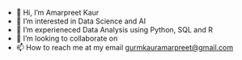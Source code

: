 - 👋 Hi, I’m Amarpreet Kaur
- 👀 I’m interested in Data Science and AI
- 🌱 I’m experieneced Data Analysis using Python, SQL and R
- 💞️ I’m looking to collaborate on 
- 📫 How to reach me at my email gurmkauramarpreet@gmail.com

<!---
Amarpreet3/Amarpreet3 is a ✨ special ✨ repository because its `README.md` (this file) appears on your GitHub profile.
You can click the Preview link to take a look at your changes.
--->
